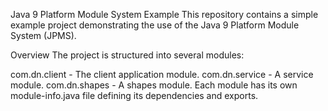 Java 9 Platform Module System Example
This repository contains a simple example project demonstrating the use of the Java 9 Platform Module System (JPMS).

Overview
The project is structured into several modules:

com.dn.client - The client application module.
com.dn.service - A service module.
com.dn.shapes - A shapes module.
Each module has its own module-info.java file defining its dependencies and exports.

